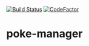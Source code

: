 [![Build Status](https://cloud.drone.io/api/badges/jtlimo/poke-manager/status.svg)](https://cloud.drone.io/jtlimo/poke-manager)
[![CodeFactor](https://www.codefactor.io/repository/github/jtlimo/poke-manager/badge)](https://www.codefactor.io/repository/github/jtlimo/poke-manager)

# poke-manager
